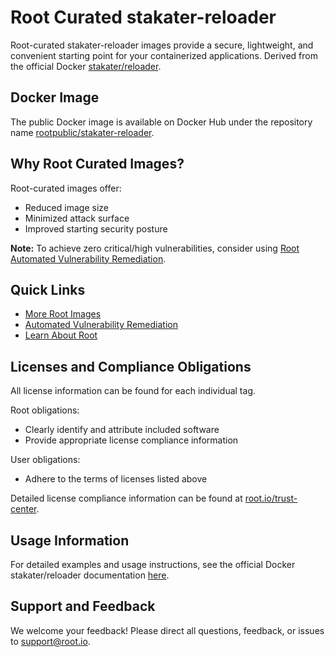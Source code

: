 # Root Curated stakater-reloader

Root-curated stakater-reloader images provide a secure, lightweight, and convenient starting point for your containerized applications. Derived from the official Docker [stakater/reloader](https://hub.docker.com/r/stakater/reloader).

## Docker Image
The public Docker image is available on Docker Hub under the repository name [rootpublic/stakater-reloader](https://hub.docker.com/r/rootpublic/stakater-reloader).

## Why Root Curated Images?
Root-curated images offer:
- Reduced image size
- Minimized attack surface
- Improved starting security posture

**Note:** To achieve zero critical/high vulnerabilities, consider using [Root Automated Vulnerability Remediation](https://app.root.io).

## Quick Links
- [More Root Images](https://images.root.io)
- [Automated Vulnerability Remediation](https://app.root.io)
- [Learn About Root](https://www.root.io)

## Licenses and Compliance Obligations
All license information can be found for each individual tag.

Root obligations:
- Clearly identify and attribute included software
- Provide appropriate license compliance information

User obligations:
- Adhere to the terms of licenses listed above

Detailed license compliance information can be found at [root.io/trust-center](https://root.io/trust-center).

## Usage Information
For detailed examples and usage instructions, see the official Docker stakater/reloader documentation [here](https://hub.docker.com/r/stakater/reloader).

## Support and Feedback
We welcome your feedback! Please direct all questions, feedback, or issues to [support@root.io](mailto:support@root.io).